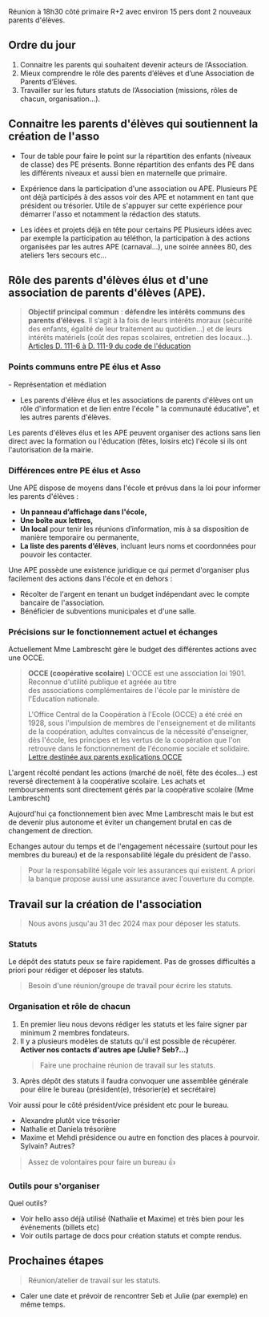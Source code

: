 ​Réunion à 18h30 côté primaire R+2 avec environ 15 pers dont 2 nouveaux parents d'élèves.

## Ordre du jour
1. Connaitre les parents qui souhaitent devenir acteurs de l’Association.
2. Mieux comprendre le rôle des parents d’élèves et d’une Association de Parents d’Elèves.
3. Travailler sur les futurs statuts de l’Association (missions, rôles de chacun, organisation...).

## Connaitre les parents d'élèves qui soutiennent la création de l'asso

- Tour de table pour faire le point sur la répartition des enfants (niveaux de classe) des PE présents.
	Bonne répartition des enfants des PE dans les différents niveaux et aussi bien en maternelle que primaire.

- Expérience dans la participation d'une association ou APE.
	Plusieurs PE ont déjà participés à des assos voir des APE et notamment en tant que président ou trésorier. 
	Utile de s'appuyer sur cette expérience pour démarrer l'asso et notamment la rédaction des statuts.

- Les idées et projets déjà en tête pour certains PE
	Plusieurs idées avec par exemple la participation au téléthon, la participation à des actions organisées par les autres APE (carnaval...), une soirée années 80, des ateliers 1ers secours etc...

## Rôle des parents d'élèves élus et d'une association de parents d'élèves (APE).
>**Objectif principal commun** : **défendre les intérêts communs des parents d’élèves**. Il s’agit à la fois de leurs intérêts moraux (sécurité des enfants, égalité de leur traitement au quotidien…) et de leurs intérêts matériels (coût des repas scolaires, entretien des locaux…).
[Articles D. 111-6 à D. 111-9 du code de l'éducation](https://www.legifrance.gouv.fr/codes/id/LEGISCTA000006182458/)

### Points communs entre PE élus et Asso
​- Représentation et médiation
- Les parents d'élève élus et les associations de parents d'élèves ont un rôle d'information et de lien entre l'école " la communauté éducative", et les autres parents d'élèves.
 
Les parents d'élèves élus et les APE peuvent organiser des actions sans lien direct avec la formation ou l'éducation (fêtes, loisirs etc) l'école si ils ont l'autorisation de la mairie.

### Différences entre PE élus et Asso
Une APE dispose de moyens dans l'école et prévus dans la loi pour informer les parents d'élèves :
- **Un panneau d’affichage dans l'école,**
- **Une boîte aux lettres,**
- **Un local** pour tenir les réunions d’information, mis à sa disposition de manière temporaire ou permanente,
- **La liste des parents d’élèves**, incluant leurs noms et coordonnées pour pouvoir les contacter.

Une APE possède une existence juridique ce qui permet d'organiser plus facilement des actions dans l'école et en dehors :
- Récolter de l'argent en tenant un budget indépendant avec le compte bancaire de l'association.
- Bénéficier de subventions municipales et d'une salle.

### Précisions sur le fonctionnement actuel et échanges

Actuellement Mme Lambrescht gère le budget des différentes actions avec une OCCE.

> **OCCE (coopérative scolaire)**
> L'OCCE est une association loi 1901.  
> Reconnue d'utilité publique et agréée au titre des associations complémentaires de l'école par le ministère de l'Education nationale.
> 
> L'Office Central de la Coopération à l'Ecole (OCCE) a été créé en 1928, sous l'impulsion de membres de l'enseignement et de militants de la coopération, adultes convaincus de la nécessité d'enseigner, dès l'école, les principes et les vertus de la coopération que l'on retrouve dans le fonctionnement de l'économie sociale et solidaire.
> [Lettre destinée aux parents explications OCCE](https://www.calameo.com/occe/read/00150983705f3f9cb1554?page=1)

L'argent récolté pendant les actions (marché de noël, fête des écoles...) est reversé directement à la coopérative scolaire.
Les achats et remboursements sont directement gérés par la coopérative scolaire (Mme Lambrescht)

Aujourd'hui ça fonctionnement bien avec Mme Lambrescht mais le but est de devenir plus autonome et éviter un changement brutal en cas de changement de direction.

Echanges autour du temps et de l'engagement nécessaire (surtout pour les membres du bureau) et de la responsabilité légale du président de l'asso. 
> Pour la responsabilité légale voir les assurances qui existent. A priori la banque propose aussi une assurance avec l'ouverture du compte.

## Travail sur la création de l'association

> Nous avons jusqu'au 31 dec 2024 max pour déposer les statuts.

### Statuts
Le dépôt des statuts peux se faire rapidement. Pas de grosses difficultés a priori pour rédiger et déposer les statuts.
>Besoin d'une réunion/groupe de travail pour écrire les statuts.

### Organisation et rôle de chacun
1. En premier lieu nous devons rédiger les statuts et les faire signer par minimum 2 membres fondateurs. 
2. Il y a plusieurs modèles de statuts qu'il est possible de récupérer. 
    **Activer nos contacts d'autres ape (Julie? Seb?...)**
   >Faire une prochaine réunion de travail sur les statuts. 
3. Après dépôt des statuts il faudra convoquer une assemblée générale pour élire le bureau (président(e), trésorier(e) et secrétaire)

Voir aussi pour le côté président/vice président etc pour le bureau.
- Alexandre plutôt vice trésorier
- Nathalie et Daniela trésorière
- Maxime et Mehdi présidence ou autre en fonction des places à pourvoir.
Sylvain?
Autres?

> Assez de volontaires pour faire un bureau 👍

### Outils pour s'organiser
Quel outils? 
- Voir hello asso déjà utilisé (Nathalie et Maxime) et très bien pour les événements (billets etc)
- Voir outils partage de docs pour création statuts et compte rendus.

## Prochaines étapes 
>Réunion/atelier de travail sur les statuts.
  - Caler une date et prévoir de rencontrer Seb et Julie (par exemple) en même temps. 
